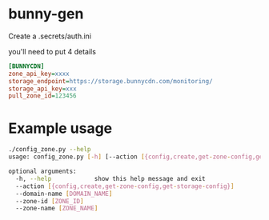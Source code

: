 # bunny-gen



Create a .secrets/auth.ini

you'll need to put 4 details

```ini
[BUNNYCDN]
zone_api_key=xxxx
storage_endpoint=https://storage.bunnycdn.com/monitoring/
storage_api_key=xxx
pull_zone_id=123456
```

# Example usage

```bash
./config_zone.py --help
usage: config_zone.py [-h] [--action [{config,create,get-zone-config,get-storage-config}]] [--domain-name [DOMAIN_NAME]] [--zone-id [ZONE_ID]] [--zone-name [ZONE_NAME]]

optional arguments:
  -h, --help            show this help message and exit
  --action [{config,create,get-zone-config,get-storage-config}]
  --domain-name [DOMAIN_NAME]
  --zone-id [ZONE_ID]
  --zone-name [ZONE_NAME]
```
